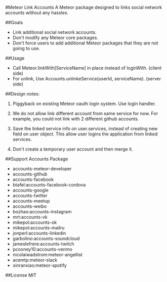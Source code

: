 #Meteor Link Accounts
A Meteor package designed to links social network accounts without any hassles.

##Goals
* Link additional social network accounts.
* Don't modify any Meteor core packages.
* Don't force users to add additional Meteor packages that they are not going to
  use.

##Usage
* Call Meteor.linkWith[ServiceName] in place instead of loginWith.  (client side)
* For unlink, Use Accounts.unlinkeService(userId, serviceName).  (server side)


##Design notes:
1. Piggyback on existing Meteor oauth login system. Use login handler.

2. We do not allow link different account from same service for now. For example, you
   could not link with 2 different github accounts.

3. Save the linked service info on user.services, instead of creating new field
   on user object.  This allow user logins the application from linked services.

4. Don't create a temporary user account and then merge it.

##Support Accounts Package
* accounts-meteor-developer
* accounts-github
* accounts-facebook
* btafel:accounts-facebook-cordova
* accounts-google
* accounts-twitter
* accounts-meetup
* accounts-weibo
* bozhao:accounts-instagram
* mrt:accounts-vk
* mikepol:accounts-ok
* mikepol:accounts-mailru
* jonperl:accounts-linkedin
* garbolino:accounts-soundcloud
* jameslefrere:accounts-twitch
* pcooney10:accounts-venmo
* nicolaiwadstrom:meteor-angellist
* acemtp:meteor-slack
* xinranxiao:meteor-spotify

##License
MIT
